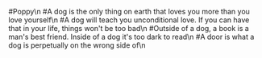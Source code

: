 #Poppy\n
#A dog is the only thing on earth that loves you more than you love yourself\n
#A dog will teach you unconditional love. If you can have that in your life, things won't be too bad\n
#Outside of a dog, a book is a man's best friend. Inside of a dog it's too dark to read\n
#A door is what a dog is perpetually on the wrong side of\n
